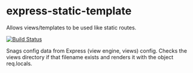 express-static-template
=======================

Allows views/templates to be used like static routes.

[![Build Status](https://secure.travis-ci.org/beloglazov/openstack-neat.png?branch=master)](http://travis-ci.org/beloglazov/openstack-neat)

Snags config data from Express (view engine, views) config. Checks the views directory if that filename exists and renders it with the object req.locals.
